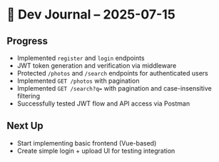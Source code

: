 # 📅 Dev Journal – 2025-07-15




##  Progress

- Implemented `register` and `login` endpoints
- JWT token generation and verification via middleware
- Protected `/photos` and `/search` endpoints for authenticated users
- Implemented `GET /photos` with pagination
- Implemented `GET /search?q=` with pagination and case-insensitive filtering
- Successfully tested JWT flow and API access via Postman



##  Next Up

- Start implementing basic frontend (Vue-based)
- Create simple login + upload UI for testing integration
